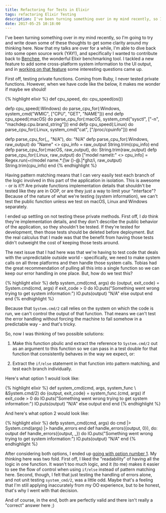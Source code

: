 ```yaml
---
title: Refactoring for Tests in Elixir 
tags: refactoring Elixir Testing
description: I've been turning something over in my mind recently, so I'm going to try and write down some of these thoughts to get some clarity around my thinking here. Now that my talks are over for a while, I'm able to dive back 
date: 2017-05-25 10:18:00
---
```


I've been turning something over in my mind recently, so I'm going to try and write down some of these thoughts to get some clarity around my thinking here. Now that my talks are over for a while, I'm able to dive back into some open source work (YAY!), and specifically I wanted to contribute back to [Benchee](https://github.com/PragTob/benchee), the wonderful Elixir benchmarking tool. I tackled a new feature to add some cross-platform system information to the UI output, and in [working on that feature](https://github.com/PragTob/benchee/commit/6bf18013e746ce2211f765059956dda03721650f) some interesting questions came up.

First off, testing private functions. Coming from Ruby, I never tested private functions. However, when we have code like the below, it makes me wonder if maybe we should!

{% highlight elixir %}
def cpu_speed, do: cpu_speed(os())

defp cpu_speed(:Windows) do
  parse_cpu_for(:Windows, system_cmd("WMIC", ["CPU", "GET", "NAME"]))
end
defp cpu_speed(:macOS) do
  parse_cpu_for(:macOS, system_cmd("sysctl", ["-n", "machdep.cpu.brand_string"]))
end
defp cpu_speed(:Linux) do
  parse_cpu_for(:Linux, system_cmd("cat", ["/proc/cpuinfo"]))
end

defp parse_cpu_for(_, "N/A"), do: "N/A"
defp parse_cpu_for(:Windows, raw_output) do
  "Name" <> cpu_info = raw_output
  String.trim(cpu_info)
end
defp parse_cpu_for(:macOS, raw_output), do: String.trim(raw_output)
defp parse_cpu_for(:Linux, raw_output) do
  ["model name\t:" <> cpu_info] = Regex.run(~r/model name.*:[\w \(\)\-\@\.]*ghz/i, raw_output)
  String.trim(cpu_info)
end
{% endhighlight %}

Having pattern matching means that I can very easily test each branch of the logic involved in this part of the application in isolation. This is awesome - or is it?! Are private functions implementation details that shouldn't be tested like they are in OOP, or are they just a way to limit your "interface"? Because of the nature of what we're testing (system information), we can't test the public function unless we test on macOS, Linux and Windows separately.

I ended up settling on not testing these private methods. First off, I _do_ think they're implementation details, and they don't describe the public behavior of the application, so they shouldn't be tested. If they're tested for development, then those tests should be deleted before deployment. But the real calculus that I made was that the benefit from having those tests didn't outweight the cost of keeping those tests around.

The next issue that I had here was that we're having to test code that deals with the unpredictable outside world - specifically, we need to make system calls on all three platforms and then handle those system calls. Tobias had the great recommendation of pulling all this into a single function so we can keep our error handling in one place. But, how do we test this? 

{% highlight elixir %}
defp system_cmd(cmd, args) do
  {output, exit_code} = System.cmd(cmd, args)
  if exit_code > 0 do
    IO.puts("Something went wrong trying to get system information:")
    IO.puts(output)
    "N/A"
  else
    output
  end
end
{% endhighlight %}

Because that `System.cmd/2` call relies on the system on which the code is run, we can't control the output of that function. That means we can't test the error handling without forcing the machine to fail somehow in a predictable way - and that's tricky.

So, now I was thinking of two possible solutions:

1) Make this function pbulic and extract the reference to `System.cmd/2` out as an argument to this function so we can pass in a test double for that function that consistently behaves in the way we expect, or:

2) Extract the `if/else` statement in that function into pattern matching, and test each branch individually.

Here's what option 1 would look like:

{% highlight elixir %}
def system_cmd(cmd, args, system_func \\ &System.cmd/2) do
  {output, exit_code} = system_func.(cmd, args)
  if exit_code > 0 do
    IO.puts("Something went wrong trying to get system information:")
    IO.puts(output)
    "N/A"
  else
    output
  end
end
{% endhighlight %}

And here's what option 2 would look like:

{% highlight elixir %}
defp system_cmd(cmd, args) do
  cmd |> System.cmd(args) |> handle_errors
end
def handle_errors({output, 0}), do: output
def handle_errors({output, _}) do
  IO.puts("Something went wrong trying to get system information:")
  IO.puts(output)
  "N/A"
end
{% endhighlight %}

After considering both options, I ended up [going with option number 1](https://github.com/PragTob/benchee/pull/88). My thinking here was two fold. First off, I liked the "readability" of having all the logic in one function. It wasn't too much logic, and it (to me) makes it easier to see the flow of control when using `if/else` instead of pattern matching here. Second, though, I felt that just testing the handling of errors alone, and not unit testing `system_cmd/2`, was a little odd. Maybe that's a feeling that I'm still applying inaccurately from my OO experience, but to be honest, that's why I went with that decision.

And of course, in the end, both are perfectly valid and there isn't really a "correct" answer here ;)
